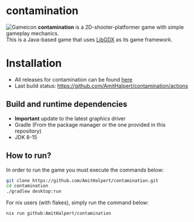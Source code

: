 # contamination
![Gameicon](https://i.imgur.com/5YK952r.png)
**contamination** is a 2D-shooter-platformer game with simple gameplay mechanics.  
This is a Java-based game that uses [LibGDX](https://libgdx.com) as its game framework.

# Installation

- All releases for contamination can be found [here](https://github.com/AmitHalpert/contamination/releases)
- Last build status: https://github.com/AmitHalpert/contamination/actions

## Build and runtime dependencies
- **Important** update to the latest graphics driver
- Gradle (From the package manager or the one provided in this repository)
- JDK 8-15

## How to run?
In order to run the game you must execute the commands below:
```bash
git clone https://github.com/AmitHalpert/contamination.git
cd contamination
./gradlew desktop:run
```
For nix users (with flakes), simply run the command below:
```bash
nix run github:AmitHalpert/contamination
```
